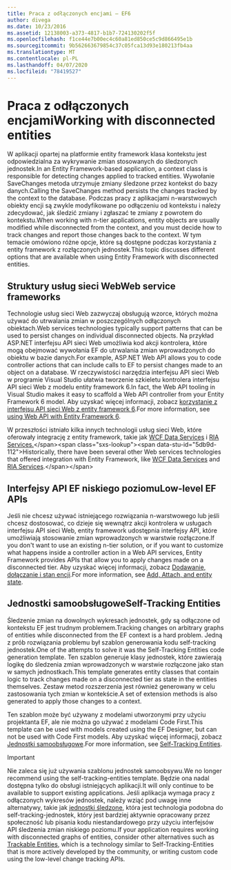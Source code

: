 ```yaml
---
title: Praca z odłączonych encjami — EF6
author: divega
ms.date: 10/23/2016
ms.assetid: 12138003-a373-4817-b1b7-724130202f5f
ms.openlocfilehash: f1ce44e7b00ec4c60a81ed850ce5c9d866495e1b
ms.sourcegitcommit: 9b562663679854c37c05fca13d93e180213fb4aa
ms.translationtype: MT
ms.contentlocale: pl-PL
ms.lasthandoff: 04/07/2020
ms.locfileid: "78419527"
---
```

# <a name="working-with-disconnected-entities"></a><span data-ttu-id="5db9d-102">Praca z odłączonych encjami</span><span class="sxs-lookup"><span data-stu-id="5db9d-102">Working with disconnected entities</span></span>
<span data-ttu-id="5db9d-103">W aplikacji opartej na platformie entity framework klasa kontekstu jest odpowiedzialna za wykrywanie zmian stosowanych do śledzonych jednostek.</span><span class="sxs-lookup"><span data-stu-id="5db9d-103">In an Entity Framework-based application, a context class is responsible for detecting changes applied to tracked entities.</span></span> <span data-ttu-id="5db9d-104">Wywołanie SaveChanges metoda utrzymuje zmiany śledzone przez kontekst do bazy danych.</span><span class="sxs-lookup"><span data-stu-id="5db9d-104">Calling the SaveChanges method persists the changes tracked by the context to the database.</span></span> <span data-ttu-id="5db9d-105">Podczas pracy z aplikacjami n-warstwowych obiekty encji są zwykle modyfikowane po odłączeniu od kontekstu i należy zdecydować, jak śledzić zmiany i zgłaszać te zmiany z powrotem do kontekstu.</span><span class="sxs-lookup"><span data-stu-id="5db9d-105">When working with n-tier applications, entity objects are usually modified while disconnected from the context, and you must decide how to track changes and report those changes back to the context.</span></span> <span data-ttu-id="5db9d-106">W tym temacie omówiono różne opcje, które są dostępne podczas korzystania z entity framework z rozłączonych jednostek.</span><span class="sxs-lookup"><span data-stu-id="5db9d-106">This topic discusses different options that are available when using Entity Framework with disconnected entities.</span></span>   

## <a name="web-service-frameworks"></a><span data-ttu-id="5db9d-107">Struktury usług sieci Web</span><span class="sxs-lookup"><span data-stu-id="5db9d-107">Web service frameworks</span></span>

<span data-ttu-id="5db9d-108">Technologie usług sieci Web zazwyczaj obsługują wzorce, których można używać do utrwalania zmian w poszczególnych odłączonych obiektach.</span><span class="sxs-lookup"><span data-stu-id="5db9d-108">Web services technologies typically support patterns that can be used to persist changes on individual disconnected objects.</span></span> <span data-ttu-id="5db9d-109">Na przykład ASP.NET interfejsu API sieci Web umożliwia kod akcji kontrolera, które mogą obejmować wywołania EF do utrwalania zmian wprowadzonych do obiektu w bazie danych.</span><span class="sxs-lookup"><span data-stu-id="5db9d-109">For example, ASP.NET Web API allows you to code controller actions that can include calls to EF to persist changes made to an object on a database.</span></span> <span data-ttu-id="5db9d-110">W rzeczywistości narzędzia interfejsu API sieci Web w programie Visual Studio ułatwia tworzenie szkieletu kontrolera interfejsu API sieci Web z modelu entity framework 6.</span><span class="sxs-lookup"><span data-stu-id="5db9d-110">In fact, the Web API tooling in Visual Studio makes it easy to scaffold a Web API controller from your Entity Framework 6 model.</span></span> <span data-ttu-id="5db9d-111">Aby uzyskać więcej informacji, zobacz [korzystanie z interfejsu API sieci Web z entity framework 6](https://docs.microsoft.com/aspnet/web-api/overview/data/using-web-api-with-entity-framework/).</span><span class="sxs-lookup"><span data-stu-id="5db9d-111">For more information, see [using Web API with Entity Framework 6](https://docs.microsoft.com/aspnet/web-api/overview/data/using-web-api-with-entity-framework/).</span></span>   

<span data-ttu-id="5db9d-112">W przeszłości istniało kilka innych technologii usług sieci Web, które oferowały integrację z entity framework, takie jak [WCF Data Services](https://docs.microsoft.com/dotnet/framework/data/wcf/create-a-data-service-using-an-adonet-ef-data-wcf) i [RIA Services.](https://docs.microsoft.com/previous-versions/dotnet/wcf-ria/ee707344(v=vs.91))</span><span class="sxs-lookup"><span data-stu-id="5db9d-112">Historically, there have been several other Web services technologies that offered integration with Entity Framework, like [WCF Data Services](https://docs.microsoft.com/dotnet/framework/data/wcf/create-a-data-service-using-an-adonet-ef-data-wcf) and [RIA Services](https://docs.microsoft.com/previous-versions/dotnet/wcf-ria/ee707344(v=vs.91)).</span></span>

## <a name="low-level-ef-apis"></a><span data-ttu-id="5db9d-113">Interfejsy API EF niskiego poziomu</span><span class="sxs-lookup"><span data-stu-id="5db9d-113">Low-level EF APIs</span></span>

<span data-ttu-id="5db9d-114">Jeśli nie chcesz używać istniejącego rozwiązania n-warstwowego lub jeśli chcesz dostosować, co dzieje się wewnątrz akcji kontrolera w usługach interfejsu API sieci Web, entity framework udostępnia interfejsy API, które umożliwiają stosowanie zmian wprowadzonych w warstwie rozłączone.</span><span class="sxs-lookup"><span data-stu-id="5db9d-114">If you don't want to use an existing n-tier solution, or if you want to customize what happens inside a controller action in a Web API services, Entity Framework provides APIs that allow you to apply changes made on a disconnected tier.</span></span> <span data-ttu-id="5db9d-115">Aby uzyskać więcej informacji, zobacz [Dodawanie, dołączanie i stan encji](~/ef6/saving/change-tracking/entity-state.md).</span><span class="sxs-lookup"><span data-stu-id="5db9d-115">For more information, see [Add, Attach, and entity state](~/ef6/saving/change-tracking/entity-state.md).</span></span>  

## <a name="self-tracking-entities"></a><span data-ttu-id="5db9d-116">Jednostki samoobsługowe</span><span class="sxs-lookup"><span data-stu-id="5db9d-116">Self-Tracking Entities</span></span>  

<span data-ttu-id="5db9d-117">Śledzenie zmian na dowolnych wykresach jednostek, gdy są odłączone od kontekstu EF jest trudnym problemem.</span><span class="sxs-lookup"><span data-stu-id="5db9d-117">Tracking changes on arbitrary graphs of entities while disconnected from the EF context is a hard problem.</span></span> <span data-ttu-id="5db9d-118">Jedną z prób rozwiązania problemu był szablon generowania kodu self-tracking jednostek.</span><span class="sxs-lookup"><span data-stu-id="5db9d-118">One of the attempts to solve it was the Self-Tracking Entities code generation template.</span></span> <span data-ttu-id="5db9d-119">Ten szablon generuje klasy jednostek, które zawierają logikę do śledzenia zmian wprowadzonych w warstwie rozłączone jako stan w samych jednostkach.</span><span class="sxs-lookup"><span data-stu-id="5db9d-119">This template generates entity classes that contain logic to track changes made on a disconnected tier as state in the entities themselves.</span></span> <span data-ttu-id="5db9d-120">Zestaw metod rozszerzenia jest również generowany w celu zastosowania tych zmian w kontekście.</span><span class="sxs-lookup"><span data-stu-id="5db9d-120">A set of extension methods is also generated to apply those changes to a context.</span></span>

<span data-ttu-id="5db9d-121">Ten szablon może być używany z modelami utworzonymi przy użyciu projektanta EF, ale nie można go używać z modelami Code First.</span><span class="sxs-lookup"><span data-stu-id="5db9d-121">This template can be used with models created using the EF Designer, but can not be used with Code First models.</span></span> <span data-ttu-id="5db9d-122">Aby uzyskać więcej informacji, zobacz [Jednostki samoobsługowe](self-tracking-entities/index.md).</span><span class="sxs-lookup"><span data-stu-id="5db9d-122">For more information, see [Self-Tracking Entities](self-tracking-entities/index.md).</span></span>  

> [!IMPORTANT]
> <span data-ttu-id="5db9d-123">Nie zaleca się już używania szablonu jednostek samoobsywu.</span><span class="sxs-lookup"><span data-stu-id="5db9d-123">We no longer recommend using the self-tracking-entities template.</span></span> <span data-ttu-id="5db9d-124">Będzie ona nadal dostępna tylko do obsługi istniejących aplikacji.</span><span class="sxs-lookup"><span data-stu-id="5db9d-124">It will only continue to be available to support existing applications.</span></span> <span data-ttu-id="5db9d-125">Jeśli aplikacja wymaga pracy z odłączonych wykresów jednostek, należy wziąć pod uwagę inne alternatywy, takie jak [jednostki śledzone](https://trackableentities.github.io/), która jest technologia podobna do self-tracking-jednostek, który jest bardziej aktywnie opracowany przez społeczność lub pisania kodu niestandardowego przy użyciu interfejsów API śledzenia zmian niskiego poziomu.</span><span class="sxs-lookup"><span data-stu-id="5db9d-125">If your application requires working with disconnected graphs of entities, consider other alternatives such as [Trackable Entities](https://trackableentities.github.io/), which is a technology similar to Self-Tracking-Entities that is more actively developed by the community, or writing custom code using the low-level change tracking APIs.</span></span>
